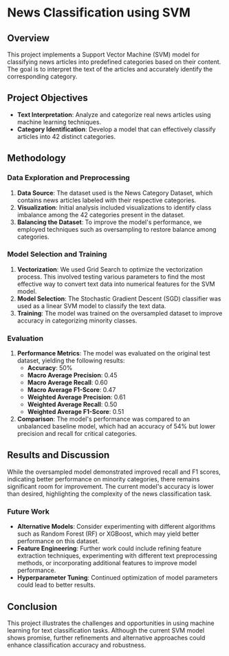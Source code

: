 # News Classification using SVM

## Overview
This project implements a Support Vector Machine (SVM) model for classifying news articles into predefined categories based on their content. The goal is to interpret the text of the articles and accurately identify the corresponding category.

## Project Objectives
- **Text Interpretation**: Analyze and categorize real news articles using machine learning techniques.
- **Category Identification**: Develop a model that can effectively classify articles into 42 distinct categories.

## Methodology

### Data Exploration and Preprocessing
1. **Data Source**: The dataset used is the News Category Dataset, which contains news articles labeled with their respective categories.
2. **Visualization**: Initial analysis included visualizations to identify class imbalance among the 42 categories present in the dataset.
3. **Balancing the Dataset**: To improve the model's performance, we employed techniques such as oversampling to restore balance among categories.

### Model Selection and Training
1. **Vectorization**: We used Grid Search to optimize the vectorization process. This involved testing various parameters to find the most effective way to convert text data into numerical features for the SVM model.
2. **Model Selection**: The Stochastic Gradient Descent (SGD) classifier was used as a linear SVM model to classify the text data.
3. **Training**: The model was trained on the oversampled dataset to improve accuracy in categorizing minority classes.

### Evaluation
1. **Performance Metrics**: The model was evaluated on the original test dataset, yielding the following results:
   - **Accuracy**: 50%
   - **Macro Average Precision**: 0.45
   - **Macro Average Recall**: 0.60
   - **Macro Average F1-Score**: 0.47
   - **Weighted Average Precision**: 0.61
   - **Weighted Average Recall**: 0.50
   - **Weighted Average F1-Score**: 0.51
2. **Comparison**: The model's performance was compared to an unbalanced baseline model, which had an accuracy of 54% but lower precision and recall for critical categories.

## Results and Discussion
While the oversampled model demonstrated improved recall and F1 scores, indicating better performance on minority categories, there remains significant room for improvement. The current model's accuracy is lower than desired, highlighting the complexity of the news classification task.

### Future Work
- **Alternative Models**: Consider experimenting with different algorithms such as Random Forest (RF) or XGBoost, which may yield better performance on this dataset.
- **Feature Engineering**: Further work could include refining feature extraction techniques, experimenting with different text preprocessing methods, or incorporating additional features to improve model performance.
- **Hyperparameter Tuning**: Continued optimization of model parameters could lead to better results.

## Conclusion
This project illustrates the challenges and opportunities in using machine learning for text classification tasks. Although the current SVM model shows promise, further refinements and alternative approaches could enhance classification accuracy and robustness.
